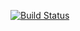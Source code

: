 [![Build Status](https://travis-ci.com/sthk206/CSE110-Travis-CI.svg?branch=main)](https://travis-ci.com/sthk206/CSE110-Travis-CI)

